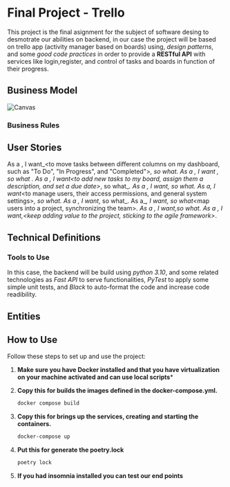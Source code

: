 # Final Project - Trello

This project is the final asignment for the subject of software desing to desmotrate our abilities on backend, in our case the project will be based on trello app (activity manager based on boards) using, _design patterns_, and some _good code practices_ in order to provide a __RESTful API__ with services like login,register, and control of tasks and boards in function of their progress.

## Business Model

![Canvas](https://github.com/Andrew552004/project/assets/149690633/a7efcc5b-e1f3-437b-85a9-7a3f7e517e8d)


### Business Rules
  


## User Stories

As a _<user>_, I want_<to move tasks between different columns on my dashboard, such as "To Do", "In Progress", and "Completed">_, so what_<track the progress of my tasks>_.
As a _<user>_, I want _<to add comments to tasks>_, so what_ <provide more information or relevant context>_.
As a _<product manager>, I want_<to add new tasks to my board, assign them a description, and set a due date>_, so what_<manage my tasks effectively>_.
As a _<product manager>_, I want_<to assign tasks to other users and receive notifications when they are completed>_, so what_<collaborate with others and stay updated>_.
As a_<system administrator>_, I want_<to manage users, their access permissions, and general system settings>_, so what_<ensure the smooth operation of the system>_.
As a _<scrum master>, I want_<to create a new board>_, so what_<organize my different projects or work areas>.
As a_<scrum master>_, I want_<to assign boards to users>_, so what_<map users into a project, synchronizing the team>_.
As a_ <scrum master>_, I want_<to cancel activities>_,so what_<foresee unexpected changes in requirements >_.
As a_ <scrum master>_, I want_<to initialize sprints once the current is over>_,<keep adding value to the project, sticking to the agile framework>_.



## Technical Definitions

### Tools to Use

In this case, the backend will be build using _python 3.10_, and some related technologies as _Fast API_ to serve functionalities, _PyTest_ to apply some simple unit tests, and _Black_ to auto-format the code and increase code readibility.

## Entities



## How to Use

Follow these steps to set up and use the project:

1. **Make sure you have Docker installed and that you have virtualization on your machine activated and can use local scripts***

2. **Copy this for builds the images defined in the docker-compose.yml.**
   ```bash
   docker compose build
   ```
3. **Copy this for brings up the services, creating and starting the containers.**
   ```bash
   docker-compose up
   ```
4. **Put this for generate the poetry.lock**
   ```bash
   poetry lock
   ```
5. **If you had insomnia installed you can test our end points**

